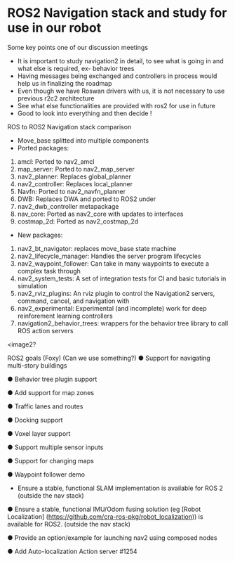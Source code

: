 # ROS2 Navigation stack and study for use in our robot

Some key points one of our discussion meetings

* It is important to study navigation2 in detail, to see what is going in and what else is required, ex- behavior trees
* Having messages being exchanged and controllers in process would help us in finalizing the roadmap
* Even though we have Roswan drivers with us, it is not necessary to use previous r2c2 architecture
* See what else functionalities are provided with ros2 for use in future
* Good to look into everything and then decide !

ROS to ROS2 Navigation stack comparison

* Move_base splitted into multiple components
* Ported packages:
1. amcl: Ported to nav2_amcl
2. map_server: Ported to nav2_map_server
3. nav2_planner: Replaces global_planner
4. nav2_controller: Replaces local_planner
5. Navfn: Ported to nav2_navfn_planner
6. DWB: Replaces DWA and ported to ROS2 under
7. nav2_dwb_controller metapackage
8. nav_core: Ported as nav2_core with updates to interfaces
9. costmap_2d: Ported as nav2_costmap_2d

<image1>

* New packages:
1. nav2_bt_navigator: replaces move_base state machine
2. nav2_lifecycle_manager: Handles the server program lifecycles
3. nav2_waypoint_follower: Can take in many waypoints to execute a complex task through
4. nav2_system_tests: A set of integration tests for CI and basic tutorials in simulation
5. nav2_rviz_plugins: An rviz plugin to control the Navigation2 servers, command, cancel, and navigation with
6. nav2_experimental: Experimental (and incomplete) work for deep reinforement learning controllers
7. navigation2_behavior_trees: wrappers for the behavior tree library to call ROS action servers

<image2?

ROS2 goals (Foxy) (Can we use something?)
● Support for navigating multi-story buildings 

● Behavior tree plugin support 

● Add support for map zones  

● Traffic lanes and routes 

● Docking support 

● Voxel layer support 

● Support multiple sensor inputs 

● Support for changing maps 

● Waypoint follower demo 

* Ensure a stable, functional SLAM implementation is available for ROS 2 (outside the nav stack)

● Ensure a stable, functional IMU/Odom fusing solution (eg [Robot Localization] (https://github.com/cra-ros-pkg/robot_localization)) is available for ROS2. (outside the nav stack)

● Provide an option/example for launching nav2 using composed nodes 

● Add Auto-localization Action server #1254
